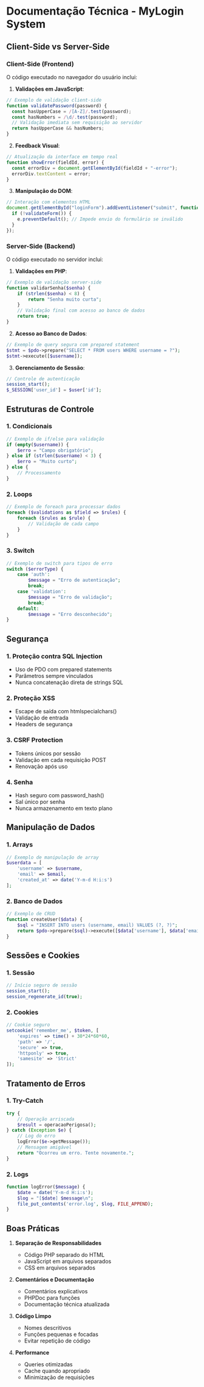# Documentação Técnica - MyLogin System

## Client-Side vs Server-Side

### Client-Side (Frontend)

O código executado no navegador do usuário inclui:

1. **Validações em JavaScript**:

```javascript
// Exemplo de validação client-side
function validatePassword(password) {
  const hasUpperCase = /[A-Z]/.test(password);
  const hasNumbers = /\d/.test(password);
  // Validação imediata sem requisição ao servidor
  return hasUpperCase && hasNumbers;
}
```

2. **Feedback Visual**:

```javascript
// Atualização da interface em tempo real
function showError(fieldId, error) {
  const errorDiv = document.getElementById(fieldId + "-error");
  errorDiv.textContent = error;
}
```

3. **Manipulação do DOM**:

```javascript
// Interação com elementos HTML
document.getElementById("loginForm").addEventListener("submit", function (e) {
  if (!validateForm()) {
    e.preventDefault(); // Impede envio do formulário se inválido
  }
});
```

### Server-Side (Backend)

O código executado no servidor inclui:

1. **Validações em PHP**:

```php
// Exemplo de validação server-side
function validarSenha($senha) {
    if (strlen($senha) < 8) {
        return "Senha muito curta";
    }
    // Validação final com acesso ao banco de dados
    return true;
}
```

2. **Acesso ao Banco de Dados**:

```php
// Exemplo de query segura com prepared statement
$stmt = $pdo->prepare("SELECT * FROM users WHERE username = ?");
$stmt->execute([$username]);
```

3. **Gerenciamento de Sessão**:

```php
// Controle de autenticação
session_start();
$_SESSION['user_id'] = $user['id'];
```

## Estruturas de Controle

### 1. Condicionais

```php
// Exemplo de if/else para validação
if (empty($username)) {
    $erro = "Campo obrigatório";
} else if (strlen($username) < 3) {
    $erro = "Muito curto";
} else {
    // Processamento
}
```

### 2. Loops

```php
// Exemplo de foreach para processar dados
foreach ($validations as $field => $rules) {
    foreach ($rules as $rule) {
        // Validação de cada campo
    }
}
```

### 3. Switch

```php
// Exemplo de switch para tipos de erro
switch ($errorType) {
    case 'auth':
        $message = "Erro de autenticação";
        break;
    case 'validation':
        $message = "Erro de validação";
        break;
    default:
        $message = "Erro desconhecido";
}
```

## Segurança

### 1. Proteção contra SQL Injection

- Uso de PDO com prepared statements
- Parâmetros sempre vinculados
- Nunca concatenação direta de strings SQL

### 2. Proteção XSS

- Escape de saída com htmlspecialchars()
- Validação de entrada
- Headers de segurança

### 3. CSRF Protection

- Tokens únicos por sessão
- Validação em cada requisição POST
- Renovação após uso

### 4. Senha

- Hash seguro com password_hash()
- Sal único por senha
- Nunca armazenamento em texto plano

## Manipulação de Dados

### 1. Arrays

```php
// Exemplo de manipulação de array
$userdata = [
    'username' => $username,
    'email' => $email,
    'created_at' => date('Y-m-d H:i:s')
];
```

### 2. Banco de Dados

```php
// Exemplo de CRUD
function createUser($data) {
    $sql = "INSERT INTO users (username, email) VALUES (?, ?)";
    return $pdo->prepare($sql)->execute([$data['username'], $data['email']]);
}
```

## Sessões e Cookies

### 1. Sessão

```php
// Início seguro de sessão
session_start();
session_regenerate_id(true);
```

### 2. Cookies

```php
// Cookie seguro
setcookie('remember_me', $token, [
    'expires' => time() + 30*24*60*60,
    'path' => '/',
    'secure' => true,
    'httponly' => true,
    'samesite' => 'Strict'
]);
```

## Tratamento de Erros

### 1. Try-Catch

```php
try {
    // Operação arriscada
    $result = operacaoPerigosa();
} catch (Exception $e) {
    // Log do erro
    logError($e->getMessage());
    // Mensagem amigável
    return "Ocorreu um erro. Tente novamente.";
}
```

### 2. Logs

```php
function logError($message) {
    $date = date('Y-m-d H:i:s');
    $log = "[$date] $message\n";
    file_put_contents('error.log', $log, FILE_APPEND);
}
```

## Boas Práticas

1. **Separação de Responsabilidades**

   - Código PHP separado do HTML
   - JavaScript em arquivos separados
   - CSS em arquivos separados

2. **Comentários e Documentação**

   - Comentários explicativos
   - PHPDoc para funções
   - Documentação técnica atualizada

3. **Código Limpo**

   - Nomes descritivos
   - Funções pequenas e focadas
   - Evitar repetição de código

4. **Performance**
   - Queries otimizadas
   - Cache quando apropriado
   - Minimização de requisições
